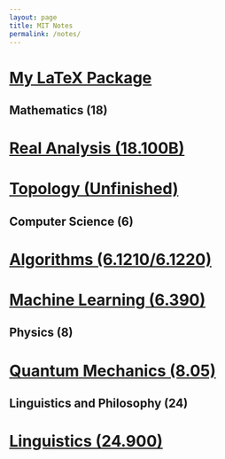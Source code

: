 ```yaml
---
layout: page
title: MIT Notes
permalink: /notes/
---
```


# [My LaTeX Package](https://tristanchaang.github.io/2024/05/29/mypackage.html)

## Mathematics (18)

# [Real Analysis (18.100B)](https://tristanchaang.github.io/notes/real_analysis)

# [Topology (Unfinished)](https://tristanchaang.github.io/notes/topology)

## Computer Science (6)

# [Algorithms (6.1210/6.1220)](https://tristanchaang.github.io/notes/algorithms)

# [Machine Learning (6.390)](https://tristanchaang.github.io/notes/machine_learning)

## Physics (8)

# [Quantum Mechanics (8.05)](https://tristanchaang.github.io/notes/quantum_mechanics)

## Linguistics and Philosophy (24)

# [Linguistics (24.900)](https://tristanchaang.github.io/notes/linguistics)

